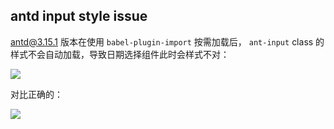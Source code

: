 ## antd input style issue

antd@3.15.1 版本在使用 `babel-plugin-import` 按需加载后， `ant-input` class 的样式不会自动加载，导致日期选择组件此时会样式不对：

![](https://img.alicdn.com/tfs/TB1.eQ7MxYaK1RjSZFnXXa80pXa-2880-956.png)

对比正确的：

![](https://img.alicdn.com/tfs/TB1Fp.YMq6qK1RjSZFmXXX0PFXa-2880-1344.png)

